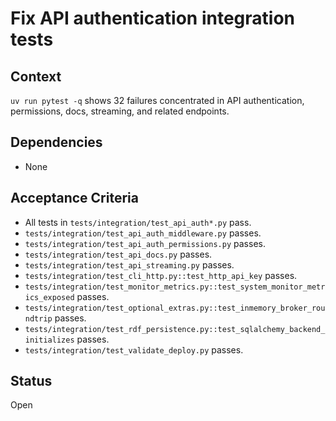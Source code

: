 # Fix API authentication integration tests

## Context
`uv run pytest -q` shows 32 failures concentrated in API authentication,
permissions, docs, streaming, and related endpoints.

## Dependencies
- None

## Acceptance Criteria
- All tests in `tests/integration/test_api_auth*.py` pass.
- `tests/integration/test_api_auth_middleware.py` passes.
- `tests/integration/test_api_auth_permissions.py` passes.
- `tests/integration/test_api_docs.py` passes.
- `tests/integration/test_api_streaming.py` passes.
- `tests/integration/test_cli_http.py::test_http_api_key` passes.
- `tests/integration/test_monitor_metrics.py::test_system_monitor_metrics_exposed` passes.
- `tests/integration/test_optional_extras.py::test_inmemory_broker_roundtrip` passes.
- `tests/integration/test_rdf_persistence.py::test_sqlalchemy_backend_initializes` passes.
- `tests/integration/test_validate_deploy.py` passes.

## Status
Open
